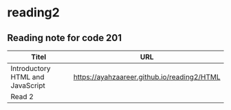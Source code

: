 # reading2
## Reading note for code 201


| Titel                           |    URL                                                      |
|---------------------------------|-------------------------------------------------------------|
|Introductory HTML and JavaScript |     https://ayahzaareer.github.io/reading2/HTML             |
| Read 2                          |                                                             |
